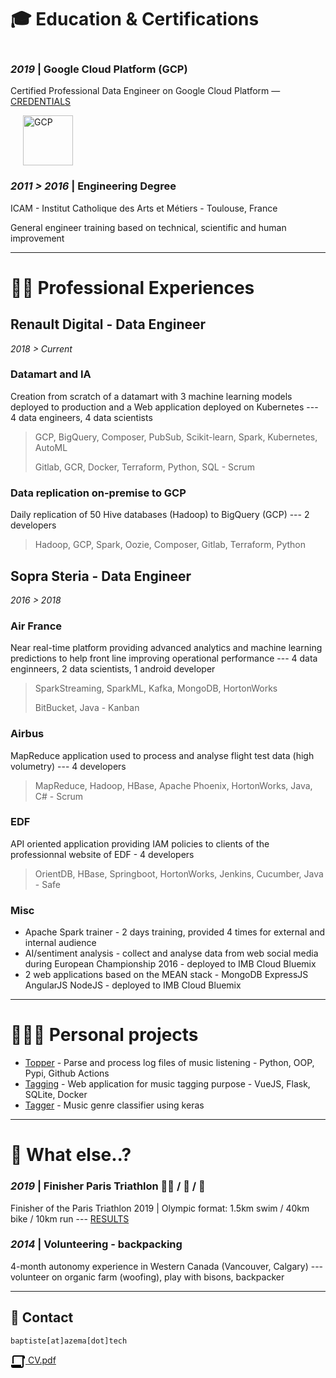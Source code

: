 # 🎓 Education & Certifications 

<div>
        <div style="display: inline-block; width:auto;">
            <h3> <em>2019</em> | Google Cloud Platform (GCP) </td> </h3>
            <p>Certified Professional Data Engineer on Google Cloud Platform — <a href="https://www.credential.net/sdui5mmo" target="_blank">CREDENTIALS</a></p>
        </div>
        <div style="display: inline-block; margin: 0 20px;">
            <img src="/img/gcp.png" alt="GCP" width="80">
        </div>
</div>

### *2011 > 2016* | Engineering Degree

ICAM - Institut Catholique des Arts et Métiers - Toulouse, France

General engineer training based on technical, scientific and human improvement
___
# 👨‍💻 Professional Experiences 

## Renault Digital - Data Engineer
*2018 > Current* 

### Datamart and IA
Creation from scratch of a datamart with 3 machine learning models deployed to production and a Web application deployed on Kubernetes --- 4 data engineers, 4 data scientists

> GCP, BigQuery, Composer, PubSub, Scikit-learn, Spark, Kubernetes, AutoML
>
> Gitlab, GCR, Docker, Terraform, Python, SQL - Scrum

### Data replication on-premise to GCP
Daily replication of 50 Hive databases (Hadoop) to BigQuery (GCP) --- 2 developers

> Hadoop, GCP, Spark, Oozie, Composer, Gitlab, Terraform, Python


## Sopra Steria - Data Engineer
*2016 > 2018*

### Air France
Near real-time platform providing advanced analytics and machine learning predictions to help front line improving operational performance --- 
 4 data enginneers, 2 data scientists, 1 android developer

> SparkStreaming, SparkML, Kafka, MongoDB, HortonWorks
>
> BitBucket, Java - Kanban

### Airbus
MapReduce application used to process and analyse flight test data (high volumetry) --- 4 developers

> MapReduce, Hadoop, HBase, Apache Phoenix, HortonWorks, Java, C# - Scrum

### EDF
API oriented application providing IAM policies to clients of the professionnal website of EDF - 4 developers

> OrientDB, HBase, Springboot, HortonWorks, Jenkins, Cucumber, Java - Safe

### Misc
* Apache Spark trainer - 2 days training, provided 4 times for external and internal audience
* AI/sentiment analysis - collect and analyse data from web social media during European Championship 2016 - deployed to IMB Cloud Bluemix
* 2 web applications based on the MEAN stack - MongoDB ExpressJS AngularJS NodeJS - deployed to IMB Cloud Bluemix

___

# 🧘🏻‍♂️ Personal projects

* [Topper](https://github.com/AzemaBaptiste/topper) - Parse and process log files of music listening - Python, OOP, Pypi, Github Actions
* [Tagging](https://github.com/AzemaBaptiste/tagging) - Web application for music tagging purpose - VueJS, Flask, SQLite, Docker
* [Tagger](https://github.com/AzemaBaptiste/tagger) - Music genre classifier using keras

___

# 🌴 What else..?

### *2019* | Finisher Paris Triathlon 🏊‍♂️ / 🚴 / 🏃

Finisher of the Paris Triathlon 2019 | Olympic format: 1.5km swim / 40km bike / 10km run ---
 <a href="https://resultscui.active.com/participants/38322252" target="_blank">RESULTS</a>

### *2014* | Volunteering - backpacking
4-month autonomy experience in Western Canada (Vancouver, Calgary) --- volunteer on organic farm (woofing), play with bisons, backpacker

___
## 📨 Contact

``` 
baptiste[at]azema[dot]tech
``` 

<a href="/cv_azema.pdf" target="_blank">
<svg xmlns="http://www.w3.org/2000/svg" viewBox="0 0 24 24" width="24" height="24" style="vertical-align: middle"><path fill="none" d="M0 0h24v24H0z"/><path d="M20 2a3 3 0 0 1 3 3v2h-2v12a3 3 0 0 1-3 3H4a3 3 0 0 1-3-3v-2h16v2a1 1 0 0 0 .883.993L18 20a1 1 0 0 0 .993-.883L19 19V4H6a1 1 0 0 0-.993.883L5 5v10H3V5a3 3 0 0 1 3-3h14z"/></svg> <span>CV.pdf</span>
</a>
